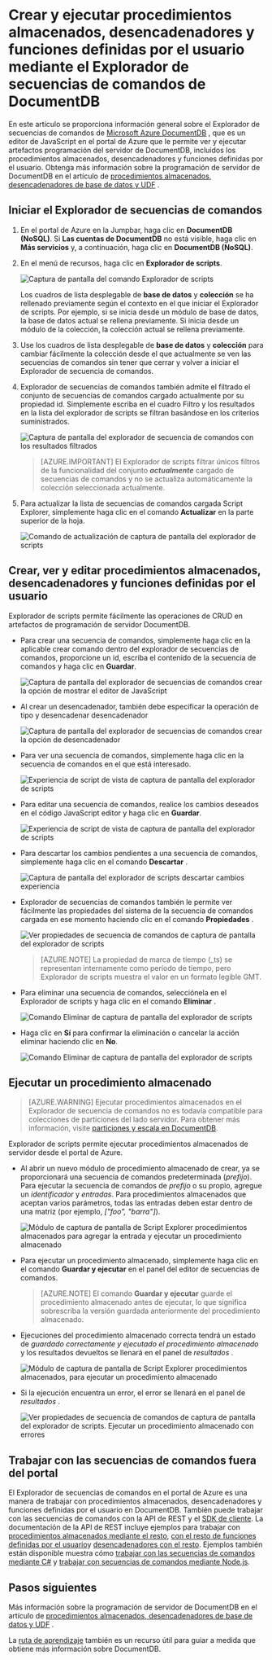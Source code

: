 <properties
    pageTitle="Explorador de secuencias de comandos de DocumentDB, un editor de JavaScript | Microsoft Azure"
    description="Obtenga información sobre el Explorador de secuencias de comandos de DocumentDB, una herramienta de Azure Portal para administrar los artefactos de programación de servidor de DocumentDB incluidos procedimientos almacenados, desencadenadores y funciones definidas por el usuario."
    keywords="editor de JavaScript"
    services="documentdb"
    authors="kirillg"
    manager="jhubbard"
    editor="monicar"
    documentationCenter=""/>

<tags
    ms.service="documentdb"
    ms.workload="data-services"
    ms.tgt_pltfrm="na"
    ms.devlang="na"
    ms.topic="article"
    ms.date="08/30/2016"
    ms.author="kirillg"/>

# <a name="create-and-run-stored-procedures-triggers-and-user-defined-functions-using-the-documentdb-script-explorer"></a>Crear y ejecutar procedimientos almacenados, desencadenadores y funciones definidas por el usuario mediante el Explorador de secuencias de comandos de DocumentDB

En este artículo se proporciona información general sobre el Explorador de secuencias de comandos de [Microsoft Azure DocumentDB](https://azure.microsoft.com/services/documentdb/) , que es un editor de JavaScript en el portal de Azure que le permite ver y ejecutar artefactos programación del servidor de DocumentDB, incluidos los procedimientos almacenados, desencadenadores y funciones definidas por el usuario. Obtenga más información sobre la programación de servidor de DocumentDB en el artículo de [procedimientos almacenados, desencadenadores de base de datos y UDF](documentdb-programming.md) .

## <a name="launch-script-explorer"></a>Iniciar el Explorador de secuencias de comandos

1. En el portal de Azure en la Jumpbar, haga clic en **DocumentDB (NoSQL)**. Si **Las cuentas de DocumentDB** no está visible, haga clic en **Más servicios** y, a continuación, haga clic en **DocumentDB (NoSQL)**.

2. En el menú de recursos, haga clic en **Explorador de scripts**.

    ![Captura de pantalla del comando Explorador de scripts](./media/documentdb-view-scripts/scriptexplorercommand.png)
 
    Los cuadros de lista desplegable de **base de datos** y **colección** se ha rellenado previamente según el contexto en el que iniciar el Explorador de scripts.  Por ejemplo, si se inicia desde un módulo de base de datos, la base de datos actual se rellena previamente.  Si inicia desde un módulo de la colección, la colección actual se rellena previamente.

4.  Use los cuadros de lista desplegable de **base de datos** y **colección** para cambiar fácilmente la colección desde el que actualmente se ven las secuencias de comandos sin tener que cerrar y volver a iniciar el Explorador de secuencia de comandos.  

5. Explorador de secuencias de comandos también admite el filtrado el conjunto de secuencias de comandos cargado actualmente por su propiedad id.  Simplemente escriba en el cuadro Filtro y los resultados en la lista del explorador de scripts se filtran basándose en los criterios suministrados.

    ![Captura de pantalla del explorador de secuencia de comandos con los resultados filtrados](./media/documentdb-view-scripts/scriptexplorerfilterresults.png)


    > [AZURE.IMPORTANT] El Explorador de scripts filtrar únicos filtros de la funcionalidad del conjunto ***actualmente*** cargado de secuencias de comandos y no se actualiza automáticamente la colección seleccionada actualmente.

5. Para actualizar la lista de secuencias de comandos cargada Script Explorer, simplemente haga clic en el comando **Actualizar** en la parte superior de la hoja.

    ![Comando de actualización de captura de pantalla del explorador de scripts](./media/documentdb-view-scripts/scriptexplorerrefresh.png)


## <a name="create-view-and-edit-stored-procedures-triggers-and-user-defined-functions"></a>Crear, ver y editar procedimientos almacenados, desencadenadores y funciones definidas por el usuario

Explorador de scripts permite fácilmente las operaciones de CRUD en artefactos de programación de servidor DocumentDB.  

- Para crear una secuencia de comandos, simplemente haga clic en la aplicable crear comando dentro del explorador de secuencias de comandos, proporcione un id, escriba el contenido de la secuencia de comandos y haga clic en **Guardar**.

    ![Captura de pantalla del explorador de secuencias de comandos crear la opción de mostrar el editor de JavaScript](./media/documentdb-view-scripts/scriptexplorercreatecommand.png)

- Al crear un desencadenador, también debe especificar la operación de tipo y desencadenar desencadenador

    ![Captura de pantalla del explorador de secuencias de comandos crear la opción de desencadenador](./media/documentdb-view-scripts/scriptexplorercreatetrigger.png)

- Para ver una secuencia de comandos, simplemente haga clic en la secuencia de comandos en el que está interesado.

    ![Experiencia de script de vista de captura de pantalla del explorador de scripts](./media/documentdb-view-scripts/scriptexplorerviewscript.png)

- Para editar una secuencia de comandos, realice los cambios deseados en el código JavaScript editor y haga clic en **Guardar**.

    ![Experiencia de script de vista de captura de pantalla del explorador de scripts](./media/documentdb-view-scripts/scriptexplorereditscript.png)

- Para descartar los cambios pendientes a una secuencia de comandos, simplemente haga clic en el comando **Descartar** .

    ![Captura de pantalla del explorador de scripts descartar cambios experiencia](./media/documentdb-view-scripts/scriptexplorerdiscardchanges.png)

- Explorador de secuencias de comandos también le permite ver fácilmente las propiedades del sistema de la secuencia de comandos cargada en ese momento haciendo clic en el comando **Propiedades** .

    ![Ver propiedades de secuencia de comandos de captura de pantalla del explorador de scripts](./media/documentdb-view-scripts/scriptproperties.png)

    > [AZURE.NOTE] La propiedad de marca de tiempo (_ts) se representan internamente como período de tiempo, pero Explorador de scripts muestra el valor en un formato legible GMT.

- Para eliminar una secuencia de comandos, selecciónela en el Explorador de scripts y haga clic en el comando **Eliminar** .

    ![Comando Eliminar de captura de pantalla del explorador de scripts](./media/documentdb-view-scripts/scriptexplorerdeletescript1.png)

- Haga clic en **Sí** para confirmar la eliminación o cancelar la acción eliminar haciendo clic en **No**.

    ![Comando Eliminar de captura de pantalla del explorador de scripts](./media/documentdb-view-scripts/scriptexplorerdeletescript2.png)

## <a name="execute-a-stored-procedure"></a>Ejecutar un procedimiento almacenado

> [AZURE.WARNING] Ejecutar procedimientos almacenados en el Explorador de secuencia de comandos no es todavía compatible para colecciones de particiones del lado servidor. Para obtener más información, visite [particiones y escala en DocumentDB](documentdb-partition-data.md).

Explorador de scripts permite ejecutar procedimientos almacenados de servidor desde el portal de Azure.

- Al abrir un nuevo módulo de procedimiento almacenado de crear, ya se proporcionará una secuencia de comandos predeterminada (*prefijo*). Para ejecutar la secuencia de comandos de *prefijo* o su propio, agregue un *identificador* y *entradas*. Para procedimientos almacenados que aceptan varios parámetros, todas las entradas deben estar dentro de una matriz (por ejemplo, *["foo", "barra"]*).

    ![Módulo de captura de pantalla de Script Explorer procedimientos almacenados para agregar la entrada y ejecutar un procedimiento almacenado](./media/documentdb-view-scripts/documentdb-execute-a-stored-procedure-input.png)

- Para ejecutar un procedimiento almacenado, simplemente haga clic en el comando **Guardar y ejecutar** en el panel del editor de secuencias de comandos.

    > [AZURE.NOTE] El comando **Guardar y ejecutar** guarde el procedimiento almacenado antes de ejecutar, lo que significa sobrescriba la versión guardada anteriormente del procedimiento almacenado.

- Ejecuciones del procedimiento almacenado correcta tendrá un estado de *guardado correctamente y ejecutado el procedimiento almacenado* y los resultados devueltos se llenará en el panel de *resultados* .

    ![Módulo de captura de pantalla de Script Explorer procedimientos almacenados, para ejecutar un procedimiento almacenado](./media/documentdb-view-scripts/documentdb-execute-a-stored-procedure.png)

- Si la ejecución encuentra un error, el error se llenará en el panel de *resultados* .

    ![Ver propiedades de secuencia de comandos de captura de pantalla del explorador de scripts. Ejecutar un procedimiento almacenado con errores](./media/documentdb-view-scripts/documentdb-execute-a-stored-procedure-error.png)

## <a name="work-with-scripts-outside-the-portal"></a>Trabajar con las secuencias de comandos fuera del portal

El Explorador de secuencias de comandos en el portal de Azure es una manera de trabajar con procedimientos almacenados, desencadenadores y funciones definidas por el usuario en DocumentDB. También puede trabajar con las secuencias de comandos con la API de REST y el [SDK de cliente](documentdb-sdk-dotnet.md). La documentación de la API de REST incluye ejemplos para trabajar con [procedimientos almacenados mediante el resto](https://msdn.microsoft.com/library/azure/mt489092.aspx), [con el resto de funciones definidas por el usuario](https://msdn.microsoft.com/library/azure/dn781481.aspx)y [desencadenadores con el resto](https://msdn.microsoft.com/library/azure/mt489116.aspx). Ejemplos también están disponible muestra cómo [trabajar con las secuencias de comandos mediante C#](documentdb-dotnet-samples.md#server-side-programming-examples) y [trabajar con secuencias de comandos mediante Node.js](documentdb-nodejs-samples.md#server-side-programming-examples).

## <a name="next-steps"></a>Pasos siguientes

Más información sobre la programación de servidor de DocumentDB en el artículo de [procedimientos almacenados, desencadenadores de base de datos y UDF](documentdb-programming.md) .

La [ruta de aprendizaje](https://azure.microsoft.com/documentation/learning-paths/documentdb/) también es un recurso útil para guiar a medida que obtiene más información sobre DocumentDB.  

